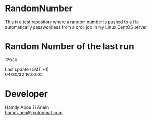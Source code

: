 # RandomNumber    
This is a test repository where a random number is pushed to a file automatically passwordless from a cron job in my Linux CentOS server    
# Random Number of the last run   
17930
      
Last update (GMT +1)    
04/30/22 16:00:02
# Developer    
Hamdy Abou El Anein   
hamdy.aea@protonmail.com
